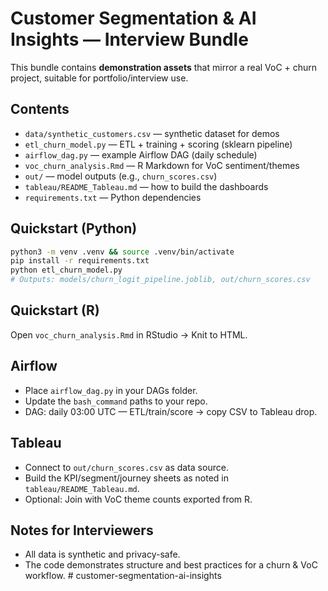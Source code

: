 # Customer Segmentation & AI Insights — Interview Bundle

This bundle contains **demonstration assets** that mirror a real VoC + churn project, suitable for portfolio/interview use.

## Contents
- `data/synthetic_customers.csv` — synthetic dataset for demos
- `etl_churn_model.py` — ETL + training + scoring (sklearn pipeline)
- `airflow_dag.py` — example Airflow DAG (daily schedule)
- `voc_churn_analysis.Rmd` — R Markdown for VoC sentiment/themes
- `out/` — model outputs (e.g., `churn_scores.csv`)
- `tableau/README_Tableau.md` — how to build the dashboards
- `requirements.txt` — Python dependencies

## Quickstart (Python)
```bash
python3 -m venv .venv && source .venv/bin/activate
pip install -r requirements.txt
python etl_churn_model.py
# Outputs: models/churn_logit_pipeline.joblib, out/churn_scores.csv
```

## Quickstart (R)
Open `voc_churn_analysis.Rmd` in RStudio → Knit to HTML.

## Airflow
- Place `airflow_dag.py` in your DAGs folder.
- Update the `bash_command` paths to your repo.
- DAG: daily 03:00 UTC — ETL/train/score → copy CSV to Tableau drop.

## Tableau
- Connect to `out/churn_scores.csv` as data source.
- Build the KPI/segment/journey sheets as noted in `tableau/README_Tableau.md`.
- Optional: Join with VoC theme counts exported from R.

## Notes for Interviewers
- All data is synthetic and privacy-safe.
- The code demonstrates structure and best practices for a churn & VoC workflow.
#   c u s t o m e r - s e g m e n t a t i o n - a i - i n s i g h t s  
 